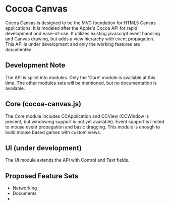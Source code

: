 Cocoa Canvas
=============
Cocoa Canvas is designed to be the MVC foundation for HTML5 Canvas applications. It is modeled after the Apple's Cocoa API for rapid development and ease-of-use. It utilizes existing javascript event handling and Canvas drawing, but adds a view hierarchy with event propagation. This API is under development and only the working features are documented.

Development Note
-----------------
The API is splint into modules. Only the 'Core' module is available at this time. The other modules sets will be mentioned, but no documentation is available.

Core (cocoa-canvas.js)
-----------------------
The Core module includes CCApplication and CCView (CCWindow is present, but windowing support is not yet available). Event support is limited to mouse event propagation and basic dragging. This module is enough to build mouse based games with custom views.

UI (under development)
-----------------------
The UI module extends the API with Control and Text fields.

Proposed Feature Sets
----------------------
* Networking
* Documents
* 